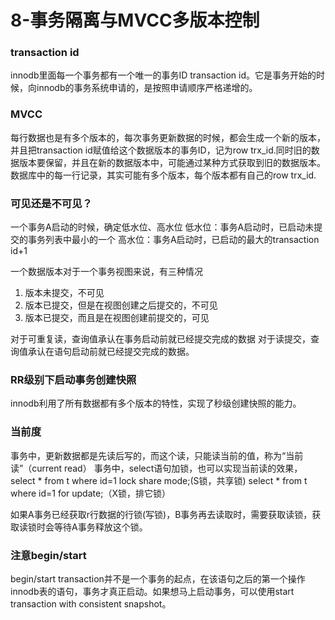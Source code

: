 # 8-事务隔离与MVCC多版本控制

### transaction id
innodb里面每一个事务都有一个唯一的事务ID transaction id。它是事务开始的时候，向innodb的事务系统申请的，是按照申请顺序严格递增的。

### MVCC
每行数据也是有多个版本的，每次事务更新数据的时候，都会生成一个新的版本，并且把transaction id赋值给这个数据版本的事务ID，记为row trx_id.同时旧的数据版本要保留，并且在新的数据版本中，可能通过某种方式获取到旧的数据版本。
数据库中的每一行记录，其实可能有多个版本，每个版本都有自己的row trx_id.

### 可见还是不可见？
一个事务A启动的时候，确定低水位、高水位
低水位：事务A启动时，已启动未提交的事务列表中最小的一个
高水位：事务A启动时，已启动的最大的transaction id+1

一个数据版本对于一个事务视图来说，有三种情况
1. 版本未提交，不可见
2. 版本已提交，但是在视图创建之后提交的，不可见
3. 版本已提交，而且是在视图创建前提交的，可见

对于可重复读，查询值承认在事务启动前就已经提交完成的数据
对于读提交，查询值承认在语句启动前就已经提交完成的数据。

### RR级别下启动事务创建快照
innodb利用了所有数据都有多个版本的特性，实现了秒级创建快照的能力。

### 当前度
事务中，更新数据都是先读后写的，而这个读，只能读当前的值，称为“当前读”（current read）
事务中，select语句加锁，也可以实现当前读的效果，
select * from t where id=1 lock share mode;(S锁，共享锁)
select * from t where id=1 for update;（X锁，排它锁）

如果A事务已经获取r行数据的行锁(写锁)，B事务再去读取时，需要获取读锁，获取读锁时会等待A事务释放这个锁。

### 注意begin/start
begin/start transaction并不是一个事务的起点，在该语句之后的第一个操作innodb表的语句，事务才真正启动。如果想马上启动事务，可以使用start transaction with consistent snapshot。




